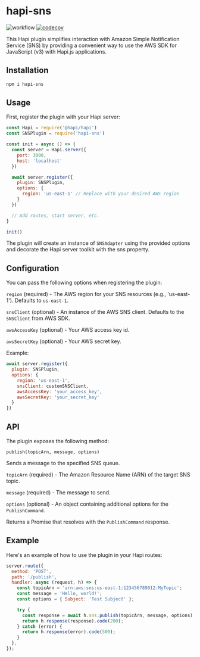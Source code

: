# hapi-sns

![workflow](https://github.com/afgallo/hapi-sns/actions/workflows/main.yml/badge.svg)
[![codecov](https://codecov.io/gh/afgallo/hapi-sns/branch/main/graph/badge.svg?token=19Y3ZLIDZF)](https://codecov.io/gh/afgallo/hapi-sns)

This Hapi plugin simplifies interaction with Amazon Simple Notification Service (SNS) by providing a convenient way to use the AWS SDK for JavaScript (v3) with Hapi.js applications.

## Installation

```bash
npm i hapi-sns
```

## Usage

First, register the plugin with your Hapi server:

```javascript
const Hapi = require('@hapi/hapi')
const SNSPlugin = require('hapi-sns')

const init = async () => {
  const server = Hapi.server({
    port: 3000,
    host: 'localhost'
  })

  await server.register({
    plugin: SNSPlugin,
    options: {
      region: 'us-east-1' // Replace with your desired AWS region
    }
  })

  // Add routes, start server, etc.
}

init()
```

The plugin will create an instance of `SNSAdapter` using the provided options and decorate the Hapi server toolkit with the sns property.

## Configuration

You can pass the following options when registering the plugin:

`region` (required) - The AWS region for your SNS resources (e.g., 'us-east-1'). Defaults to `us-east-1`.

`snsClient` (optional) - An instance of the AWS SNS client. Defaults to the `SNSClient` from AWS SDK.

`awsAccessKey` (optional) - Your AWS access key id.

`awsSecretKey` (optional) - Your AWS secret key.

Example:

```javascript
await server.register({
  plugin: SNSPlugin,
  options: {
    region: 'us-east-1',
    snsClient: customSNSClient,
    awsAccessKey: 'your_access_key',
    awsSecretKey: 'your_secret_key'
  }
})
```

## API

The plugin exposes the following method:

`publish(topicArn, message, options)`

Sends a message to the specified SNS queue.

`topicArn` (required) - The Amazon Resource Name (ARN) of the target SNS topic.

`message` (required) - The message to send.

`options` (optional) - An object containing additional options for the `PublishCommand`.

Returns a Promise that resolves with the `PublishCommand` response.

## Example

Here's an example of how to use the plugin in your Hapi routes:

```javascript
server.route({
  method: 'POST',
  path: '/publish',
  handler: async (request, h) => {
    const topicArn = 'arn:aws:sns:us-east-1:123456789012:MyTopic';
    const message = 'Hello, world!';
    const options = { Subject: 'Test Subject' };

    try {
      const response = await h.sns.publish(topicArn, message, options);
      return h.response(response).code(200);
    } catch (error) {
      return h.response(error).code(500);
    }
  },
});
```

